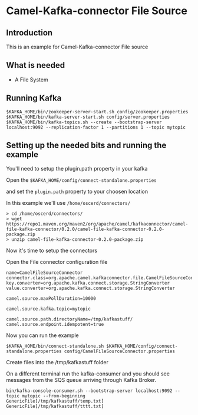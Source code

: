 # Camel-Kafka-connector File Source

## Introduction

This is an example for Camel-Kafka-connector File source

## What is needed

- A File System

## Running Kafka

```
$KAFKA_HOME/bin/zookeeper-server-start.sh config/zookeeper.properties
$KAFKA_HOME/bin/kafka-server-start.sh config/server.properties
$KAFKA_HOME/bin/kafka-topics.sh --create --bootstrap-server localhost:9092 --replication-factor 1 --partitions 1 --topic mytopic
```

## Setting up the needed bits and running the example

You'll need to setup the plugin.path property in your kafka

Open the `$KAFKA_HOME/config/connect-standalone.properties`

and set the `plugin.path` property to your choosen location

In this example we'll use `/home/oscerd/connectors/`

```
> cd /home/oscerd/connectors/
> wget https://repo1.maven.org/maven2/org/apache/camel/kafkaconnector/camel-file-kafka-connector/0.2.0/camel-file-kafka-connector-0.2.0-package.zip
> unzip camel-file-kafka-connector-0.2.0-package.zip
```

Now it's time to setup the connectors

Open the File connector configuration file

```
name=CamelFileSourceConnector
connector.class=org.apache.camel.kafkaconnector.file.CamelFileSourceConnector
key.converter=org.apache.kafka.connect.storage.StringConverter
value.converter=org.apache.kafka.connect.storage.StringConverter

camel.source.maxPollDuration=10000

camel.source.kafka.topic=mytopic

camel.source.path.directoryName=/tmp/kafkastuff/
camel.source.endpoint.idempotent=true
```

Now you can run the example

```
$KAFKA_HOME/bin/connect-standalone.sh $KAFKA_HOME/config/connect-standalone.properties config/CamelFileSourceConnector.properties
```

Create files into the /tmp/kafkastuff folder

On a different terminal run the kafka-consumer and you should see messages from the SQS queue arriving through Kafka Broker.

```
bin/kafka-console-consumer.sh --bootstrap-server localhost:9092 --topic mytopic --from-beginning
GenericFile[/tmp/kafkastuff/temp.txt]
GenericFile[/tmp/kafkastuff/tttt.txt]
```

